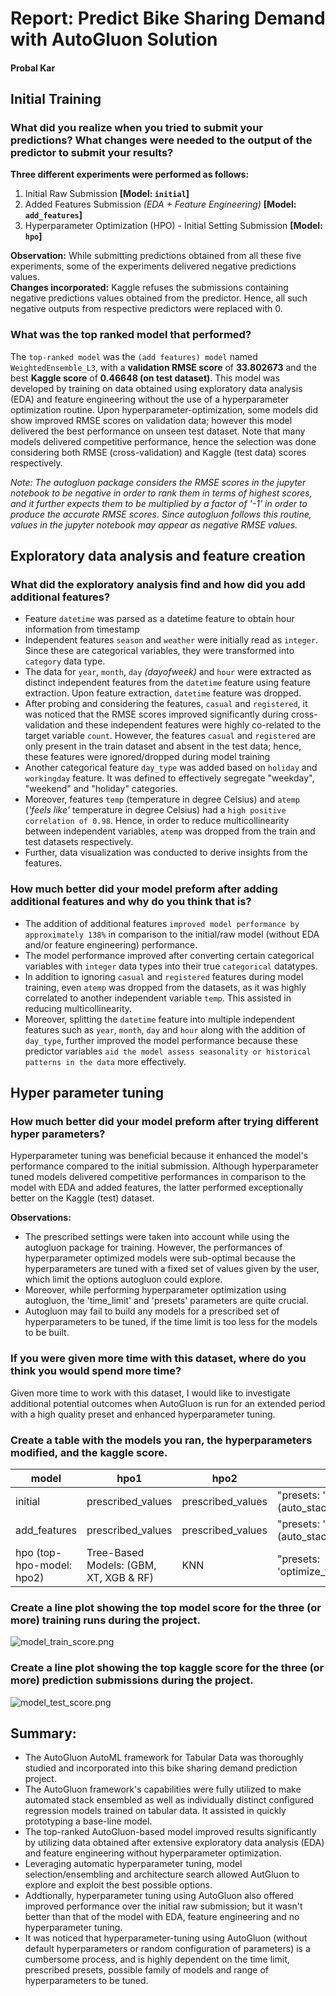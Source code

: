 # Report: Predict Bike Sharing Demand with AutoGluon Solution
#### Probal Kar

## Initial Training
### What did you realize when you tried to submit your predictions? What changes were needed to the output of the predictor to submit your results?
**Three different experiments were performed as follows:**
1. Initial Raw Submission   **[Model: `initial`]**
2. Added Features Submission *(EDA +  Feature Engineering)* **[Model: `add_features`]**
3. Hyperparameter Optimization (HPO) - Initial Setting Submission   **[Model: `hpo`]**

**Observation:** While submitting predictions obtained from all these five experiments, some of the experiments delivered negative predictions values.<br>
**Changes incorporated:** Kaggle refuses the submissions containing negative predictions values obtained from the predictor. Hence, all such negative outputs from respective predictors were replaced with 0.<br>

### What was the top ranked model that performed?
The `top-ranked model` was the `(add features) model` named `WeightedEnsemble_L3`, with a **validation RMSE score** of **33.802673** and the best **Kaggle score** of **0.46648 (on test dataset)**. This model was developed by training on data obtained using exploratory data analysis (EDA) and feature engineering without the use of a hyperparameter optimization routine. Upon hyperparameter-optimization, some models did show improved RMSE scores on validation data; however this model delivered the best performance on unseen test dataset. Note that many models delivered competitive performance, hence the selection was done considering both RMSE (cross-validation) and Kaggle (test data) scores respectively.

*Note: The autogluon package considers the RMSE scores in the jupyter notebook to be negative in order to rank them in terms of highest scores, and it further expects them to be multiplied by a factor of '-1' in order to produce the accurate RMSE scores.  Since autogluon follows this routine, values in the jupyter notebook may appear as negative RMSE values.*

## Exploratory data analysis and feature creation
### What did the exploratory analysis find and how did you add additional features?
- Feature `datetime` was parsed as a datetime feature to obtain hour information from timestamp
- Independent features `season` and `weather` were initially read as `integer`. Since these are categorical variables, they were transformed into `category` data type.
- The data for `year`, `month`, `day` *(dayofweek)* and `hour` were extracted as distinct independent features from the `datetime` feature using feature extraction. Upon feature extraction, `datetime` feature was dropped. 
- After probing and considering the features, `casual` and `registered`, it was noticed that the RMSE scores improved significantly during cross-validation and these independent features were highly co-related to the target variable `count`. However, the features `casual` and `registered` are only present in the train dataset and absent in the test data; hence, these features were ignored/dropped during model training
- Another categorical feature `day_type` was added based on `holiday` and `workingday` feature. It was defined to effectively segregate "weekday", "weekend" and "holiday" categories.
- Moreover, features `temp` (temperature in degree Celsius) and `atemp` (*'feels like'* temperature in degree Celsius) had a `high positive correlation of 0.98`. Hence, in order to reduce multicollinearity between independent variables, `atemp` was dropped from the train and test datasets respectively.
- Further, data visualization was conducted to derive insights from the features.

### How much better did your model preform after adding additional features and why do you think that is?
- The addition of additional features `improved model performance by approximately 138%` in comparison to the initial/raw model (without EDA and/or feature engineering) performance.
- The model performance improved after converting certain categorical variables with `integer` data types into their true `categorical` datatypes. 
- In addition to ignoring `casual` and `registered` features during model training, even `atemp` was dropped from the datasets, as it was highly correlated to another independent variable `temp`. This assisted in reducing multicollinearity.
- Moreover, splitting the `datetime` feature into multiple independent features such as `year`, `month`, `day` and `hour` along with the addition of `day_type`, further improved the model performance because these predictor variables `aid the model assess seasonality or historical patterns in the data` more effectively.

## Hyper parameter tuning
### How much better did your model preform after trying different hyper parameters?
Hyperparameter tuning was beneficial because it enhanced the model's performance compared to the initial submission. Although hyperparameter tuned models delivered competitive performances in comparison to the model with EDA and added features, the latter performed exceptionally better on the Kaggle (test) dataset.

**Observations:**
- The prescribed settings were taken into account while using the autogluon package for training. However, the performances of hyperparameter optimized models were sub-optimal because the hyperparameters are tuned with a fixed set of values given by the user, which limit the options autogluon could explore. 
- Moreover, while performing hyperparameter optimization using autogluon, the 'time_limit' and 'presets' parameters are quite crucial. 
- Autogluon may fail to build any models for a prescribed set of hyperparameters to be tuned, if the time limit is too less for the models to be built.

### If you were given more time with this dataset, where do you think you would spend more time?
Given more time to work with this dataset, I would like to investigate additional potential outcomes when AutoGluon is run for an extended period with a high quality preset and enhanced hyperparameter tuning.

### Create a table with the models you ran, the hyperparameters modified, and the kaggle score.
|model|hpo1|hpo2|hpo3|score|
|--|--|--|--|--|
|initial|prescribed_values|prescribed_values|"presets: 'high quality' (auto_stack=True)"|1.78459|
|add_features|prescribed_values|prescribed_values|"presets: 'high quality' (auto_stack=True)"|0.46648|
|hpo (top-hpo-model: hpo2)|Tree-Based Models: (GBM, XT, XGB & RF)|KNN|"presets: 'optimize_for_deployment"|0.55394|

### Create a line plot showing the top model score for the three (or more) training runs during the project.

![model_train_score.png](img/model_train_score.png)

### Create a line plot showing the top kaggle score for the three (or more) prediction submissions during the project.

![model_test_score.png](img/model_test_score.png)

## Summary:
- The AutoGluon AutoML framework for Tabular Data was thoroughly studied and incorporated into this bike sharing demand prediction project. 
- The AutoGluon framework's capabilities were fully utilized to make automated stack ensembled as well as individually distinct configured regression models trained on tabular data. It assisted in quickly prototyping a base-line model. 
- The top-ranked AutoGluon-based model improved results significantly by utilizing data obtained after extensive exploratory data analysis (EDA) and feature engineering without hyperparameter optimization.
- Leveraging automatic hyperparameter tuning, model selection/ensembling and architecture search allowed AutGluon to explore and exploit the best possible options. 
- Addtionally, hyperparameter tuning using AutoGluon also offered improved performance over the initial raw submission; but it wasn't better than that of the model with EDA, feature engineering and no hyperparameter tuning.  
- It was noticed that hyperparameter-tuning using AutoGluon (without default hyperparameters or random configuration of parameters) is a cumbersome process, and is highly dependent on the time limit, prescribed presets, possible family of models and range of hyperparameters to be tuned.
